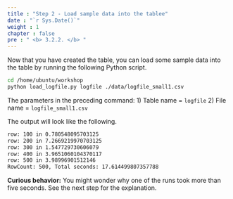 ```yaml
---
title : "Step 2 - Load sample data into the tablee"
date : "`r Sys.Date()`"
weight : 1
chapter : false
pre : " <b> 3.2.2. </b> "
---
```

Now that you have created the table, you can load some sample data into the table by running the following Python script.

```bash
cd /home/ubuntu/workshop
python load_logfile.py logfile ./data/logfile_small1.csv
```

The parameters in the preceding command: 1) Table name = `logfile` 2) File name = `logfile_small1.csv`

The output will look like the following.

```txt
row: 100 in 0.780548095703125
row: 200 in 7.2669219970703125
row: 300 in 1.547729730606079
row: 400 in 3.9651060104370117
row: 500 in 3.98996901512146
RowCount: 500, Total seconds: 17.614499807357788
```

**Curious behavior:** You might wonder why one of the runs took more than five seconds. See the next step for the explanation.